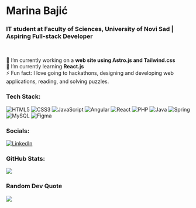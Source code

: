# Marina Bajić
### IT student at Faculty of Sciences, University of Novi Sad | Aspiring Full-stack Developer
<br>

🔭 I’m currently working on a **web site using Astro.js and Tailwind.css**<br>
🌱 I’m currently learning **React.js**<br>
⚡ Fun fact: I love going to hackathons, designing and developing web applications, reading, and solving puzzles.<br>

### Tech Stack:
![HTML5](https://img.shields.io/badge/html5-%23E34F26.svg?style=for-the-badge&logo=html5&logoColor=white)
![CSS3](https://img.shields.io/badge/css3-%231572B6.svg?style=for-the-badge&logo=css3&logoColor=white)
![JavaScript](https://img.shields.io/badge/javascript-%23323330.svg?style=for-the-badge&logo=javascript&logoColor=%23F7DF1E)
![Angular](https://img.shields.io/badge/angular-%23DD0031.svg?style=for-the-badge&logo=angular&logoColor=white)
![React](https://img.shields.io/badge/react-%2320232a.svg?style=for-the-badge&logo=react&logoColor=%2361DAFB)
![PHP](https://img.shields.io/badge/php-%23777BB4.svg?style=for-the-badge&logo=php&logoColor=white)
![Java](https://img.shields.io/badge/java-%23ED8B00.svg?style=for-the-badge&logo=openjdk&logoColor=white)
![Spring](https://img.shields.io/badge/spring-%236DB33F.svg?style=for-the-badge&logo=spring&logoColor=white)
![MySQL](https://img.shields.io/badge/mysql-%2300000f.svg?style=for-the-badge&logo=mysql&logoColor=white)
![Figma](https://img.shields.io/badge/figma-%23F24E1E.svg?style=for-the-badge&logo=figma&logoColor=white)

### Socials:
[![LinkedIn](https://img.shields.io/badge/LinkedIn-%230077B5.svg?style=for-the-badge&logo=linkedin&logoColor=white)](https://linkedin.com/in/marina-bajic) 

### GitHub Stats:
![](https://github-readme-stats.vercel.app/api/top-langs/?username=MarinaBajic&theme=dark&hide_border=true&include_all_commits=false&count_private=true&layout=compact)

### Random Dev Quote
![](https://quotes-github-readme.vercel.app/api?type=horizontal&theme=dark)

